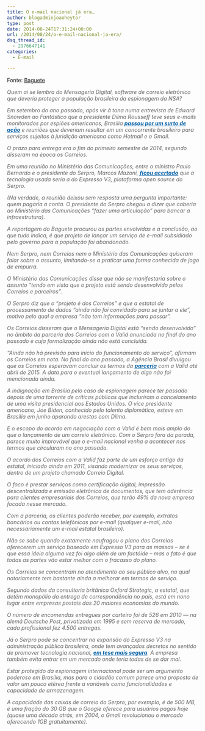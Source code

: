 ```yaml
---
title: O e-mail nacional já era…
author: blogadminjoaoheytor
type: post
date: 2014-08-24T17:31:24+00:00
url: /2014/08/24/o-e-mail-nacional-ja-era/
dsq_thread_id:
  - 2976647141
categories:
  - E-mail

---
```

Fonte: <a href="http://www.baguete.com.br/noticias/21/08/2014/o-e-mail-nacional-ja-era" target="_blank">Baguete</a>

_<span style="color: #666666">Quem aí se lembra do Mensageria Digital, software de correio eletrônico que deveria proteger a população brasileira da espionagem da NSA? </span>_

<p style="color: #666666">
  <em>Em setembro do ano passado, após vir à tona numa entrevista de Edward Snowden ao Fantástico que a presidente Dilma Rousseff teve seus e-mails monitorados por espiões americanos, Brasília <a style="font-weight: bold;font-style: inherit;color: #0561a6" href="http://www.baguete.com.br/noticias/02/09/2013/correios-preparam-servico-de-e-mail" target="_blank">passou por um surto de ação</a> e reuniões que deveriam resultar em um concorrente brasileiro para serviços sujeitos à juridição americana como Hotmail e o Gmail.</em>
</p>

<p style="color: #666666">
  <em>O prazo para entrega era o fim do primeiro semestre de 2014, segundo disseram na época os Correios. </em>
</p>

<p style="color: #666666">
  <em>Em uma reunião no Ministério das Comunicações, entre o ministro Paulo Bernardo e o presidente do Serpro, Marcos Mazoni, <a style="font-weight: bold;font-style: inherit;color: #0561a6" href="http://www.baguete.com.br/noticias/25/09/2013/e-mail-gratis-dos-correios-sera-do-serpro" target="_blank">ficou acertado</a> que a tecnologia usada seria a do Expresso V3, plataforma open source do Serpro.</em>
</p>

<p style="color: #666666">
  <em>(Na verdade, a reunião deixou sem resposta uma pergunta importante: quem pagaria a conta. O presidente do Serpro chegou a dizer que caberia ao Ministério das Comunicações “fazer uma articulação” para bancar a infraestrutura).</em>
</p>

<p style="color: #666666">
  <em>A reportagem do Baguete procurou as partes envolvidas e a conclusão, ao que tudo indica, é que projeto de lançar um serviço de e-mail subsidiado pelo governo para a população foi abandonado.</em>
</p>

<p style="color: #666666">
  <em>Nem Serpro, nem Correios nem o Ministério das Comunicações quiseram falar sobre o assunto, limitando-se a praticar uma forma conhecida de jogo de empurra.</em>
</p>

<p style="color: #666666">
  <em>O Ministério das Comunicações disse que não se manifestaria sobre o assunto “tendo em vista que o projeto está sendo desenvolvido pelos Correios e parceiros”.</em>
</p>

<p style="color: #666666">
  <em>O Serpro diz que o “projeto é dos Correios&#8221; e que a estatal de processamento de dados &#8220;ainda não foi convidado para se juntar a ele&#8221;, motivo pelo qual a empresa &#8220;não tem informações para passar&#8221;.</em>
</p>

<p style="color: #666666">
  <em>Os Correios disseram que o Mensageria Digital está “sendo desenvolvido” no âmbito da parceria dos Correios com a Valid anunciada no final do ano passado e cuja formalização ainda não está concluída. </em>
</p>

<p style="color: #666666">
  <em>“Ainda não há previsão para início do funcionamento do serviço”, afirmam os Correios em nota. No final do ano passado, a Agência Brasil divulgou que os Correios esperavam concluir os termos da <a style="font-weight: bold;font-style: inherit;color: #0561a6" href="http://www.baguete.com.br/noticias/03/12/2013/correios-firmam-parceria-com-valid" target="_blank">parceria</a> com a Valid até abril de 2015. A data para o eventual lançamento de algo não foi mencionada ainda.</em>
</p>

<p style="color: #666666">
  <em>A indignação em Brasília pelo caso de espionagem parece ter passado depois de uma torrente de críticas públicas que incluríram o cancelamento de uma visita presidencial aos Estados Unidos. O vice presidente americano, Joe Biden, conhecido pelo talento diplomático, esteve em Brasília em junho aparando arestas com Dilma.</em>
</p>

<p style="color: #666666">
  <em>E o escopo do acordo em negociação com a Valid é bem mais amplo do que o lançamento de um correio eletrônico. Com o Serpro fora da parada, parece muito improvável que o e-mail nacional venha a acontecer nos termos que circularam no ano passado.</em>
</p>

<p style="color: #666666">
  <em>O acordo dos Correios com a Valid faz parte de um esforço antigo da estatal, iniciado ainda em 2011, visando modernizar os seus serviços, dentro de um projeto chamado Correio Digital. </em>
</p>

<p style="color: #666666">
  <em>O foco é prestar serviços como certificação digital, impressão descentralizada e emissão eletrônica de documentos, que tem aderência para clientes empresariais dos Correios, que terão 49% da nova empresa focada nesse mercado.</em>
</p>

<p style="color: #666666">
  <em>Com a parceria, os clientes poderão receber, por exemplo, extratos bancários ou contas telefônicas por e-mail (qualquer e-mail, não necessariamente um e-mail estatal brasileiro). </em>
</p>

<p style="color: #666666">
  <em>Não se sabe quando exatamente naufragou o plano dos Correios oferecerem um serviço baseado em Expresso V3 para as massas &#8211; se é que essa ideia alguma vez foi algo além de um factóide &#8211; mas o fato é que todas as partes vão estar melhor com o fracasso do plano.</em>
</p>

<p style="color: #666666">
  <em>Os Correios se concentram no atendimento ao seu público alvo, no qual notoriamente tem bastante ainda a melhorar em termos de serviço. </em>
</p>

<p style="color: #666666">
  <em>Segundo dados da consultoria britânica Oxford Strategic, a estatal, que detém monopólio da entrega de correspondência no país, está em nono lugar entre empresas postais das 20 maiores economias do mundo.</em>
</p>

<p style="color: #666666">
  <em>O número de encomendas entregues por carteiro foi de 526 em 2010 — na alemã Deutsche Post, privatizada em 1995 e sem reserva de mercado, cada profissional fez 4.500 entregas.</em>
</p>

<p style="color: #666666">
  <em>Já o Serpro pode se concentrar na expansão do Expresso V3 na administração pública brasileira, onde tem avançados decretos no sentido de promover tecnologia nacional, <a style="font-weight: bold;font-style: inherit;color: #0561a6" href="http://www.baguete.com.br/noticias/30/05/2014/e-mail-nacional-tera-backdoor" target="_blank">em tese mais segura</a>. A empresa também evita entrar em um mercado onde teria todas de se dar mal. </em>
</p>

<p style="color: #666666">
  <em>Estar protegido da espionagem internacional pode ser um argumento poderoso em Brasília, mas para o cidadão comum parece uma proposta de valor um pouco etérea frente a variáveis como funcionalidades e capacidade de armazenagem.</em>
</p>

<p style="color: #666666">
  <em>A capacidade das caixas de correio do Serpro, por exemplo, é de 500 MB, é uma fração do 30 GB que o Google oferece para usuários pagos hoje (quase uma década atrás, em 2004, o Gmail revolucionou o mercado oferecendo 1GB gratuitamente).</em>
</p>
